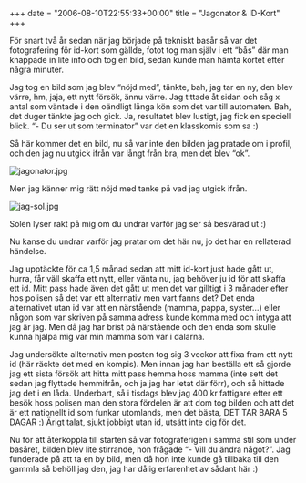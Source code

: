 +++
date = "2006-08-10T22:55:33+00:00"
title = "Jagonator &#038; ID-Kort"
+++

För snart två år sedan när jag började på tekniskt basår så var det fotografering för id-kort som gällde, fotot tog man själv i ett &#8220;bås&#8221; där man knappade in lite info och tog en bild, sedan kunde man hämta kortet efter några minuter.

Jag tog en bild som jag blev &#8220;nöjd med&#8221;, tänkte, bah, jag tar en ny, den blev värre, hm, jaja, ett nytt försök, ännu värre. Jag tittade åt sidan och såg x antal som väntade i den oändligt långa kön som det var till automaten. Bah, det duger tänkte jag och gick. Ja, resultatet blev lustigt, jag fick en speciell blick. &#8220;- Du ser ut som terminator&#8221; var det en klasskomis som sa :) 

Så här kommer det en bild, nu så var inte den bilden jag pratade om i profil, och den jag nu utgick ifrån var långt från bra, men det blev &#8220;ok&#8221;.

<img id="image95" src="/images/2006/08/jagonator.jpg" alt="jagonator.jpg" />

Men jag känner mig rätt nöjd med tanke på vad jag utgick ifrån.

<img id="image97" src="/images/2006/08/jag-sol.thumbnail.jpg" alt="jag-sol.jpg" />

Solen lyser rakt på mig om du undrar varför jag ser så besvärad ut :) 

Nu kanse du undrar varför jag pratar om det här nu, jo det har en rellaterad händelse.

Jag upptäckte för ca 1,5 månad sedan att mitt id-kort just hade gått ut, hurra, får väll skaffa ett nytt, eller vänta nu, jag behöver ju id för att skaffa ett id. Mitt pass hade även det gått ut men det var gilltigt i 3 månader efter hos polisen så det var ett alternativ men vart fanns det? Det enda alternativet utan id var att en närstående (mamma, pappa, syster&#8230;) eller någon som var skriven på samma adress kunde komma med och intyga att jag är jag. Men då jag har brist på närstående och den enda som skulle kunna hjälpa mig var min mamma som var i dalarna.

Jag undersökte allternativ men posten tog sig 3 veckor att fixa fram ett nytt id (här räckte det med en kompis). Men innan jag han beställa ett så gjorde jag ett sista försök att hitta mitt pass hemma hoss mamma (inte sett det sedan jag flyttade hemmifrån, och ja jag har letat där förr), och så hittade jag det i en låda. Underbart, så i tisdags blev jag 400 kr fattigare efter ett besök hoss polisen man den stora fördelen är att dom tog bilden och att det är ett nationellt id som funkar utomlands, men det bästa, DET TAR BARA 5 DAGAR :) Ärigt talat, sjukt jobbigt utan id, utsätt inte dig för det.

Nu för att återkoppla till starten så var fotograferigen i samma stil som under basåret, bilden blev lite stirrande, hon frågade &#8220;- Vill du ändra något?&#8221;. Jag funderade på att ta en by bild, men då hon inte kunde gå tillbaka till den gammla så behöll jag den, jag har dålig erfarenhet av sådant här :) 

<small></small>
